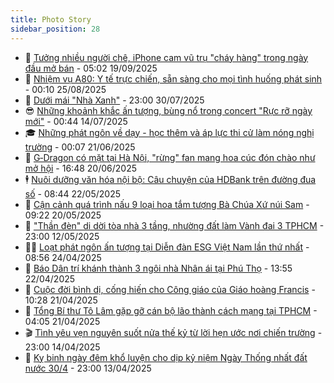 ```yaml
---
title: Photo Story
sidebar_position: 28
---
```


<!-- dantri-photo-story:START -->
- 💪 [Tưởng nhiều người chê, iPhone cam vũ trụ &quot;cháy hàng&quot; trong ngày đầu mở bán](https://dantri.com.vn/cong-nghe/tuong-nhieu-nguoi-che-iphone-cam-vu-tru-chay-hang-trong-ngay-dau-mo-ban-20250919113717279.htm) - 05:02 19/09/2025
- 🧰 [Nhiệm vụ A80: Y tế trực chiến, sẵn sàng cho mọi tình huống phát sinh](https://dantri.com.vn/suc-khoe/nhiem-vu-a80-y-te-truc-chien-san-sang-cho-moi-tinh-huong-phat-sinh-20250824201834564.htm) - 00:10 25/08/2025
- 🧰 [Dưới mái &quot;Nhà Xanh&quot;](https://dantri.com.vn/thoi-su/duoi-mai-nha-xanh-20250710181506677.htm) - 23:00 30/07/2025
- 😎 [Những khoảnh khắc ấn tượng, bùng nổ trong concert &quot;Rực rỡ ngày mới&quot;](https://dantri.com.vn/giai-tri/nhung-khoanh-khac-an-tuong-bung-no-trong-concert-ruc-ro-ngay-moi-20250714040315618.htm) - 00:44 14/07/2025
- 🎓 [Những phát ngôn về dạy - học thêm và áp lực thi cử làm nóng nghị trường](https://dantri.com.vn/thoi-su/nhung-phat-ngon-ve-day-hoc-them-va-ap-luc-thi-cu-lam-nong-nghi-truong-20250620223515865.htm) - 00:07 21/06/2025
- 🙉 [G‑Dragon có mặt tại Hà Nội, &quot;rừng&quot; fan mang hoa cúc đón chào như mở hội](https://dantri.com.vn/giai-tri/gdragon-co-mat-tai-ha-noi-rung-fan-mang-hoa-cuc-don-chao-nhu-mo-hoi-20250620224351635.htm) - 16:48 20/06/2025
- 🕴 [Nuôi dưỡng văn hóa nội bộ: Câu chuyện của HDBank trên đường đua số](https://dantri.com.vn/kinh-doanh/nuoi-duong-van-hoa-noi-bo-cau-chuyen-cua-hdbank-tren-duong-dua-so-20250522153013105.htm) - 08:44 22/05/2025
- 🚀 [Cận cảnh quá trình nấu 9 loại hoa tắm tượng Bà Chúa Xứ núi Sam](https://dantri.com.vn/doi-song/can-canh-qua-trinh-nau-9-loai-hoa-tam-tuong-ba-chua-xu-nui-sam-20250520141515026.htm) - 09:22 20/05/2025
- 🧰 [&quot;Thần đèn&quot; di dời tòa nhà 3 tầng, nhường đất làm Vành đai 3 TPHCM](https://dantri.com.vn/thoi-su/than-den-di-doi-toa-nha-3-tang-nhuong-dat-lam-vanh-dai-3-tphcm-20250512192934480.htm) - 23:00 12/05/2025
- 🧑‍💻 [Loạt phát ngôn ấn tượng tại Diễn đàn ESG Việt Nam lần thứ nhất](https://dantri.com.vn/kinh-doanh/loat-phat-ngon-an-tuong-tai-dien-dan-esg-viet-nam-lan-thu-nhat-20250424125144558.htm) - 08:56 24/04/2025
- 🐎 [Báo Dân trí khánh thành 3 ngôi nhà Nhân ái tại Phú Thọ](https://dantri.com.vn/tam-long-nhan-ai/bao-dan-tri-khanh-thanh-3-ngoi-nha-nhan-ai-tai-phu-tho-20250422200102976.htm) - 13:55 22/04/2025
- 💄 [Cuộc đời bình dị, cống hiến cho Công giáo của Giáo hoàng Francis](https://dantri.com.vn/the-gioi/cuoc-doi-binh-di-cong-hien-cho-cong-giao-cua-giao-hoang-francis-20250421164203679.htm) - 10:28 21/04/2025
- 🎃 [Tổng Bí thư Tô Lâm gặp gỡ cán bộ lão thành cách mạng tại TPHCM](https://dantri.com.vn/thoi-su/tong-bi-thu-to-lam-gap-go-can-bo-lao-thanh-cach-mang-tai-tphcm-20250421104734205.htm) - 04:05 21/04/2025
- 🎬 [Tình yêu vẹn nguyên suốt nửa thế kỷ từ lời hẹn ước nơi chiến trường](https://dantri.com.vn/thoi-su/tinh-yeu-ven-nguyen-suot-nua-the-ky-tu-loi-hen-uoc-noi-chien-truong-20250414212335509.htm) - 23:00 14/04/2025
- 🧠 [Kỵ binh ngày đêm khổ luyện cho dịp kỷ niệm Ngày Thống nhất đất nước 30/4](https://dantri.com.vn/thoi-su/ky-binh-ngay-dem-kho-luyen-cho-dip-ky-niem-ngay-thong-nhat-dat-nuoc-304-20250412223725241.htm) - 23:00 13/04/2025<!-- dantri-photo-story:END -->
